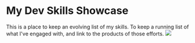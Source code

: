 # My Dev Skills Showcase
This is a place to keep an evolving list of my skills. To keep a running list of what I've engaged with, and link to the products of those efforts. 
![](https://i.imgur.com/fcXW4H1.png)